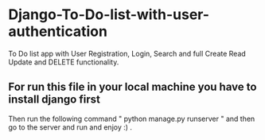 # Django-To-Do-list-with-user-authentication
To Do list app with User Registration, Login, Search and full Create Read Update and DELETE functionality.

## For run this file in your local machine you have to install django first
Then run the following command "  python manage.py runserver "
and then go to the server and run and enjoy :) .
